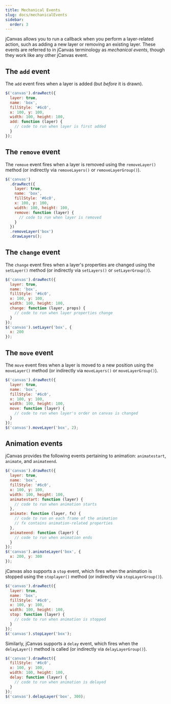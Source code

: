 ```yaml
---
title: Mechanical Events
slug: docs/mechanicalEvents
sidebar:
  order: 3
---
```


jCanvas allows you to run a callback when you perform a layer-related action, such as adding a new layer or removing an existing layer. These events are referred to in jCanvas terminology as _mechanical events_, though they work like any other jCanvas event.

## The `add` event

The `add` event fires when a layer is added (but _before_ it is drawn).

```js
$('canvas').drawRect({
  layer: true,
  name: 'box',
  fillStyle: '#6c0',
  x: 100, y: 100,
  width: 100, height: 100,
  add: function (layer) {
    // code to run when layer is first added
  }
});
```

## The `remove` event

The `remove` event fires when a layer is removed using the `removeLayer()` method (or indirectly via `removeLayers()` or `removeLayerGroup()`).

```js
$('canvas')
  .drawRect({
    layer: true,
    name: 'box',
    fillStyle: '#6c0',
    x: 100, y: 100,
    width: 100, height: 100,
    remove: function (layer) {
      // code to run when layer is removed
    }
  })
  .removeLayer('box')
  .drawLayers();
```

## The `change` event

The `change` event fires when a layer's properties are changed using the `setLayer()` method (or indirectly via `setLayers()` or `setLayerGroup()`).

```js
$('canvas').drawRect({
  layer: true,
  name: 'box',
  fillStyle: '#6c0',
  x: 100, y: 100,
  width: 100, height: 100,
  change: function (layer, props) {
    // code to run when layer properties change
  }
});
$('canvas').setLayer('box', {
  x: 200
});
```

## The `move` event

The `move` event fires when a layer is moved to a new position using the `moveLayer()` method (or indirectly via `moveLayers()` or `moveLayerGroup()`).

```js
$('canvas').drawRect({
  layer: true,
  name: 'box',
  fillStyle: '#6c0',
  x: 100, y: 100,
  width: 100, height: 100,
  move: function (layer) {
    // code to run when layer's order on canvas is changed
  }
});
$('canvas').moveLayer('box', 2);
```

## Animation events

jCanvas provides the following events pertaining to animation: `animatestart`, `animate`, and `animateend`.

```js
$('canvas').drawRect({
  layer: true,
  name: 'box',
  fillStyle: '#6c0',
  x: 100, y: 100,
  width: 100, height: 100,
  animatestart: function (layer) {
    // code to run when animation starts
  },
  animate: function (layer, fx) {
    // code to run on each frame of the animation
    // fx contains animation-related properties
  },
  animateend: function (layer) {
    // code to run when animation ends
  }
});
$('canvas').animateLayer('box', {
  x: 200, y: 300
});
```

jCanvas also supports a `stop` event, which fires when the animation is stopped using the `stoplayer()` method (or indirectly via `stopLayerGroup()`).

```js
$('canvas').drawRect({
  layer: true,
  name: 'box',
  fillStyle: '#6c0',
  x: 100, y: 100,
  width: 100, height: 100,
  stop: function (layer) {
    // code to run when animation is stopped
  }
});
$('canvas').stopLayer('box');
```

Similarly, jCanvas supports a `delay` event, which fires when the `delayLayer()` method is called (or indirectly via `delayLayerGroup()`).

```js
$('canvas').drawRect({
  fillStyle: '#6c0',
  x: 100, y: 100,
  width: 100, height: 100,
  delay: function (layer) {
    // code to run when animation is delayed
  }
});
$('canvas').delayLayer('box', 300);
```
